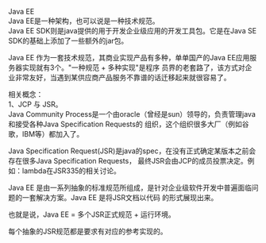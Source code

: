 Java EE   
Java EE是一种架构，也可以说是一种技术规范。   
Java EE SDK则是java提供的用于开发企业级应用的开发工具包。它是在Java SE SDK的基础上添加了一些额外的jar包。

Java EE 作为一套技术规范，其商业实现产品有多种，单单国产的Java EE应用服务器实现就有3个。"一种规范 + 多种实现"是程序
员界的老套路了，该方式对企业非常友好，当遇到某供应商产品服务不靠谱的话迁移起来就很容易了。

相关概念：   
1、JCP 与 JSR。   
Java Community Process是一个由oracle（曾经是sun）领导的，负责管理java和接受各种Java Specification Requests的
组织，这个组织很多大厂（例如谷歌，IBM等）都加入了。   

Java Specification Request(JSR)是java的spec，在没有正式确定某版本之前会存在很多Java Specification Requests，
最终JSR会由JCP的成员投票决定。例如：lambda在JSR335的相关讨论。

Java EE 是由一系列抽象的标准规范所组成，是针对企业级软件开发中普遍面临问题的一套解决方案。Java EE 是将JSR文档以代码
的形式展现出来。

也就是说，Java EE = 多个JSR正式规范 + 运行环境。

每个抽象的JSR规范都是要求有对应的参考实现的。